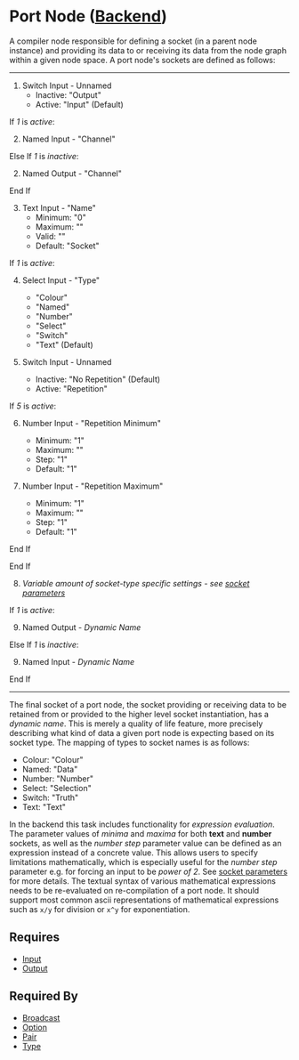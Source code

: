 # Port Node ([Backend](../../backend.md))

A compiler node responsible for defining a socket (in a parent node instance) and providing its data to or receiving its data from the node graph within a given node space. A port node's sockets are defined as follows:

___

1. Switch Input - Unnamed<br>
    - Inactive: "Output"
    - Active: "Input" (Default)

If *1* is *active*:<br>

2. Named Input - "Channel"

Else If *1* is *inactive*:<br>

2. Named Output - "Channel"

End If

3. Text Input - "Name"<br>
    - Minimum: "0"
    - Maximum: ""
    - Valid: ""
    - Default: "Socket"

If *1* is *active*:<br>

4. Select Input - "Type"<br>
    - "Colour"
    - "Named"
    - "Number"
    - "Select"
    - "Switch"
    - "Text" (Default)

5. Switch Input - Unnamed<br>
    - Inactive: "No Repetition" (Default)
    - Active: "Repetition"

If *5* is *active*:<br>

6. Number Input - "Repetition Minimum"
    - Minimum: "1"
    - Maximum: ""
    - Step: "1"
    - Default: "1"

7. Number Input - "Repetition Maximum"
    - Minimum: "1"
    - Maximum: ""
    - Step: "1"
    - Default: "1"

End If

End If

8. *Variable amount of socket-type specific settings - see [socket parameters](../socket_parameters.md)*

If *1* is *active*:<br>

9. Named Output - *Dynamic Name*

Else If *1* is *inactive*:<br>

9. Named Input - *Dynamic Name*

End If

___

The final socket of a port node, the socket providing or receiving data to be retained from or provided to the higher level socket instantiation, has a *dynamic name*. This is merely a quality of life feature, more precisely describing what kind of data a given port node is expecting based on its socket type. The mapping of types to socket names is as follows:

- Colour: "Colour"
- Named: "Data"
- Number: "Number"
- Select: "Selection"
- Switch: "Truth"
- Text: "Text"

In the backend this task includes functionality for *expression evaluation*. The parameter values of *minima* and *maxima* for both **text** and **number** sockets, as well as the *number step* parameter value can be defined as an expression instead of a concrete value. This allows users to specify limitations mathematically, which is especially useful for the *number step* parameter e.g. for forcing an input to be *power of 2*. See [socket parameters](../socket_parameters.md) for more details. The textual syntax of various mathematical expressions needs to be re-evaluated on re-compilation of a port node. It should support most common ascii representations of mathematical expressions such as `x/y` for division or `x^y` for exponentiation.

## Requires

- [Input](./input.md)
- [Output](./output.md)

## Required By

- [Broadcast](./broadcast.md)
- [Option](./option.md)
- [Pair](./pair.md)
- [Type](./type.md)
